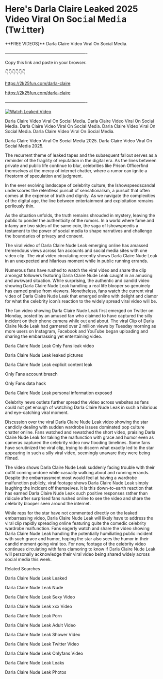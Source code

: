 # Here's Darla Claire Leaked 2025 Video Viral On Soc𝚒al Med𝚒a (Tw𝚒tter)

++FREE VIDEOS]** Darla Claire Video Viral On Social Media.

———————————————————-

Copy this link and paste in your browser.

👇👇👇👇👇👇

https://2k25fun.com/darla-claire

https://2k25fun.com/darla-claire

———————————————————-

[![Watch Leaked Video](https://miro.medium.com/v2/resize:fit:828/format:webp/1*cilzJN44JGOrTw9NJCrNHA.gif "Watch Leaked Video")](https://2k25fun.com/darla-claire)

Darla Claire Video Viral On Social Media. Darla Claire Video Viral On Social Media. Darla Claire Video Viral On Social Media. Darla Claire Video Viral On Social Media. Darla Claire Video Viral On Social Media.

Darla Claire Video Viral On Social Media 2025. Darla Claire Video Viral On Social Media 2025.

The recurrent theme of leaked tapes and the subsequent fallout serves as a reminder of the fragility of reputation in the digital era. As the lines between private and public life continue to blur, celebrities like Prison Officerfind themselves at the mercy of internet chatter, where a rumor can ignite a firestorm of speculation and judgment.

In the ever evolving landscape of celebrity culture, the Ishowspeedscandal underscores the relentless pursuit of sensationalism, a pursuit that often comes at the expense of truth and dignity. As we navigate the complexities of the digital age, the line between entertainment and exploitation remains perilously thin.

As the situation unfolds, the truth remains shrouded in mystery, leaving the public to ponder the authenticity of the rumors. In a world where fame and infamy are two sides of the same coin, the saga of Ishowspeedis a testament to the power of social media to shape narratives and challenge the boundaries of privacy and consent.

The viral video of Darla Claire Nude Leak emerging online has amassed tremendous views across fan accounts and social media sites with one video clip. The viral video circulating recently shows Darla Claire Nude Leak in an unexpected and hilarious moment while in public running errands.

Numerous fans have rushed to watch the viral video and share the clip amongst followers featuring Darla Claire Nude Leak caught in an amusing and awkward situation. While surprising, the authentic and candid video showing Darla Claire Nude Leak handling a real life blooper so genuinely has earned praise from viewers. Nonetheless, fans watch the current viral video of Darla Claire Nude Leak that emerged online with delight and clamor for what the celebrity icon’s reaction to the widely spread viral video will be.

The fan video showing Darla Claire Nude Leak first emerged on Twitter on Monday, posted by an amused fan who claimed to have captured the silly incident on their phone camera while out and about. The viral Clip of Darla Claire Nude Leak had garnered over 2 million views by Tuesday morning as more users on Instagram, Facebook and YouTube began uploading and sharing the embarrassing yet entertaining video.

Darla Claire Nude Leak Only Fans leak video

Darla Claire Nude Leak leaked pictures

Darla Claire Nude Leak explicit content leak

Only Fans account breach

Only Fans data hack

Darla Claire Nude Leak personal information exposed

Celebrity news outlets further spread the video across websites as fans could not get enough of watching Darla Claire Nude Leak in such a hilarious and eye-catching viral moment.

Discussion over the viral Darla Claire Nude Leak video showing the star candidly dealing with sudden wardrobe issues dominated pop culture chatter online. Fans watched and rewatched the short video, praising Darla Claire Nude Leak for taking the malfunction with grace and humor even as cameras captured the celebrity video now flooding timelines. Some fans have scrutinized the viral clip, trying to discern what exactly led to the star appearing in such a silly viral video, seemingly unaware they were being filmed.

The video shows Darla Claire Nude Leak suddenly facing trouble with their outfit coming undone while casually walking about and running errands. Despite the embarrassment most would feel at having a wardrobe malfunction publicly, viral footage shows Darla Claire Nude Leak simply laughing the incident off themselves. It is this down-to-earth reaction that has earned Darla Claire Nude Leak such positive responses rather than ridicule after surprised fans rushed online to see the video and share the celebrity blooper seen around the internet.

While reps for the star have not commented directly on the leaked embarrassing video, Darla Claire Nude Leak will likely have to address the viral clip rapidly spreading online featuring quite the comedic celebrity wardrobe malfunction. Fans eagerly watch and share the video showing Darla Claire Nude Leak handling the potentially humiliating public incident with such grace and humor, hoping the star also sees the humor in their candid moment going viral too. For now, footage of the celebrity video continues circulating with fans clamoring to know if Darla Claire Nude Leak will personally acknowledge their viral video being shared widely across social media this week.

Related Searches

Darla Claire Nude Leak Leaked

Darla Claire Nude Leak Nude

Darla Claire Nude Leak Sexy Video

Darla Claire Nude Leak xxx Video

Darla Claire Nude Leak Porn

Darla Claire Nude Leak Adult Video

Darla Claire Nude Leak Shower Video

Darla Claire Nude Leak Twitter Video

Darla Claire Nude Leak Onlyfans Video

Darla Claire Nude Leak Leaks

Darla Claire Nude Leak Photos